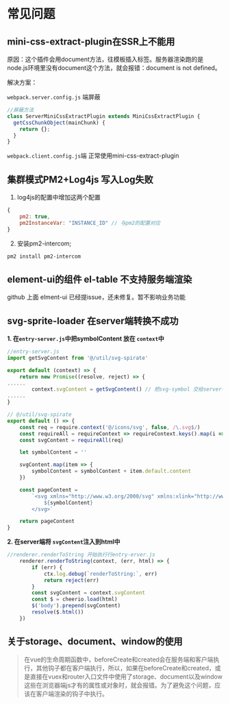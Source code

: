 
# 常见问题

## mini-css-extract-plugin在SSR上不能用

原因：这个插件会用document方法，往模板插入标签。服务器渲染跑的是node.js环境里没有document这个方法，就会报错：document is not defined。

解决方案：

`webpack.server.config.js` 端屏蔽

```js
//屏蔽方法
class ServerMiniCssExtractPlugin extends MiniCssExtractPlugin {
  getCssChunkObject(mainChunk) {
    return {};
  }
}
```

`webpack.client.config.js`端 正常使用mini-css-extract-plugin


## 集群模式PM2+Log4js 写入Log失败

1. log4js的配置中增加这两个配置

```js
{
    pm2: true,
    pm2InstanceVar: "INSTANCE_ID" // 与pm2的配置对应
}
```
2. 安装pm2-intercom;

```bash
pm2 install pm2-intercom
```


## element-ui的组件 el-table 不支持服务端渲染

github 上面 elment-ui 已经提issue，还未修复。暂不影响业务功能


##  svg-sprite-loader 在server端转换不成功

**1. 在`entry-server.js`中把symbolContent 放在 `context`中**

```js
//entry-server.js
import getSvgContent from '@/util/svg-spirate'

export default (context) => {
	return new Promise((resolve, reject) => {
......
		context.svgContent = getSvgContent() // 把svg-symbol 交给server-render
......
}

```


```js
// @/util/svg-spirate
export default () => {
	const req = require.context('@/icons/svg', false, /\.svg$/)
	const requireAll = requireContext => requireContext.keys().map(i => requireContext(i))
	const svgContent = requireAll(req)

	let symbolContent = ''

	svgContent.map(item => {
		symbolContent = symbolContent + item.default.content
	})

	const pageContent =
		`<svg xmlns="http://www.w3.org/2000/svg" xmlns:xlink="http://www.w3.org/1999/xlink" style="position: absolute; width: 0; height: 0" id="__SVG_SPRITE_NODE__">
			${symbolContent}
		</svg>`

	return pageContent
}

```
**2. 在server端将 `svgContent`注入到html中**

```js
//renderer.renderToString 开始执行行entry-erver.js
	renderer.renderToString(context, (err, html) => {
		if (err) {
			ctx.log.debug(`renderToString:`, err)
			return reject(err)
		}
		const svgContent = context.svgContent
		const $ = cheerio.load(html)
		$('body').prepend(svgContent)
		resolve($.html())
	})
```

## 关于storage、document、window的使用

>在vue的生命周期函数中，beforeCreate和created会在服务端和客户端执行，其他钩子都在客户端执行，所以，如果在beforeCreate和created，或是直接在vuex和router入口文件中使用了storage、document以及window这些在浏览器端js才有的属性或对象时，就会报错。为了避免这个问题，应该在客户端渲染的钩子中执行。